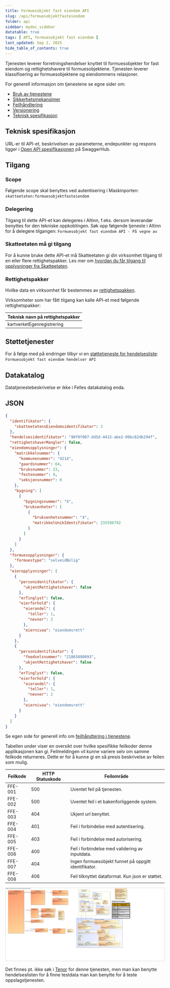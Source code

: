 ```yaml
---
title: Formuesobjekt fast eiendom API
slug: /api/formuesobjektfasteiendom
folder: api
sidebar: mydoc_sidebar
datatable: true
tags: [ API, formuesobjekt fast eiendom ]
last_updated: Sep 2, 2025
hide_table_of_contents: true
---
```


<Summary>Tjenesten leverer forretningshendelser knyttet til formuesobjekter for fast eiendom og rettighetshavere til
formuesobjektene. Tjenesten leverer klassifisering av formuesobjektene og eiendommens relasjoner.</Summary>

<Tabs underline={true}>
<TabItem headerText="Om tjenesten" itemKey="itemKey-1" default>

For generell informasjon om tjenestene se egne sider om:

* [Bruk av tjenestene](../om/bruk.md)
* [Sikkerhetsmekansimer](../om/sikkerhet.md)
* [Feilhåndtering](../om/feil.md)
* [Versjonering](../om/versjoner.md)
* [Teknisk spesifikasjon](../om/tekniskspesifikasjon.md)

## Teknisk spesifikasjon

URL-er til API-et, beskrivelsen av parameterne, endepunkter og respons ligger
i [Open API spesifikasjonen](https://app.swaggerhub.com/apis/skatteetaten/formuesobjekt-fast-eiendom-api/) på
SwaggerHub.

## Tilgang

### Scope

Følgende scope skal benyttes ved autentisering i Maskinporten: `skatteetaten:formuesobjektfasteiendom`

### Delegering

Tilgang til dette API-et kan delegeres i Altinn, f.eks. dersom leverandør benyttes for den tekniske oppkoblingen. Søk
opp følgende tjeneste i Altinn for å delegere tilgangen: `Formuesobjekt fast eiendom API - På vegne av`

### Skatteetaten må gi tilgang

For å kunne bruke dette API-et må Skatteetaten gi din virksomhet tilgang til en eller flere rettighetspakker. Les mer om [hvordan du får tilgang til opplysninger fra Skatteetaten](https://www.skatteetaten.no/deling/).

### Rettighetspakker
Hvilke data en virksomhet får bestemmes av [rettighetspakken](../om/rettighetspakker.md).

Virksomheter som har fått tilgang kan kalle API-et med følgende rettighetspakker:

| Teknisk navn på rettighetspakker |	
|----------------------------|
| kartverketEgenregistrering |

## Støttetjenester

For å følge med på endringer tilbyr vi
en [støttetjeneste for hendelsesliste](./hendelser.md): `Formuesobjekt fast eiendom hendelser API`

## Datakatalog

Datatjenestebeskrivelse er ikke i Felles datakatalog enda.

</TabItem>
<TabItem headerText="Eksempler" itemKey="itemKey-2"> 

## JSON

```json
{
  "identifikator": {
    "skatteetatensEiendomsidentifikator": 3
  },
  "hendelsesidentifikator": "90f0f007-dd5d-4415-abe2-09bc82db294f",
  "rettighetshaverMangler": false,
  "eiendomsopplysninger": {
    "matrikkelnummer": {
      "kommunenummer": "4214",
      "gaardsnummer": 64,
      "bruksnummer": 23,
      "festenummer": 0,
      "seksjonsnummer": 0
    },
    "bygning": [
      {
        "bygningsnummer": "4",
        "bruksenheter": [
          {
            "bruksenhetsnummer": "4",
            "matrikkelUnikIdentifikator": 235596792
          }
        ]
      }
    ]
  },
  "formuesopplysninger": {
    "formuestype": "selveidBolig"
  },
  "eieropplysninger": [
    {
      "personidentifikator": {
        "ukjentRettighetshaver": false
      },
      "erTinglyst": false,
      "eierforhold": {
        "eierandel": {
          "teller": 1,
          "nevner": 2
        },
        "eiernivaa": "eiendomsrett"
      }
    },
    {
      "personidentifikator": {
        "foedselsnummer": "21865898093",
        "ukjentRettighetshaver": false
      },
      "erTinglyst": false,
      "eierforhold": {
        "eierandel": {
          "teller": 1,
          "nevner": 2
        },
        "eiernivaa": "eiendomsrett"
      }
    }
  ]
}

```

</TabItem>
<TabItem headerText="Feilkoder" itemKey="itemKey-3">

Se egen side for generell info om [feilhåndtering i tjenestene](../om/feil.md).

Tabellen under viser en oversikt over hvilke spesifikke feilkoder denne applikasjonen kan gi. Feilmeldingen vil kunne
variere selv om samme feilkode returneres. Dette er for å kunne gi en så presis beskrivelse av feilen som mulig.

| Feilkode | HTTP Statuskode | Feilområde                                           |
|----------|-----------------|------------------------------------------------------|
| FFE-001  | 500             | Uventet feil på tjenesten.                           |
| FFE-002  | 500             | Uventet feil i et bakenforliggende system.           |
| FFE-003  | 404             | Ukjent url benyttet.                                 |
| FFE-004  | 401             | Feil i forbindelse med autentisering.                |
| FFE-005  | 403             | Feil i forbindelse med autorisering.                 |
| FFE-006  | 400             | Feil i forbindelse med validering av inputdata.      |
| FFE-007  | 404             | Ingen formuesobjekt funnet på oppgitt identifikator. |
| FFE-008  | 406             | Feil tilknyttet dataformat. Kun json er støttet.     |

</TabItem>
<TabItem headerText="Informasjonsmodell" itemKey="itemKey-4">

[![Formuesobjekt fast eiendom API](../../static/download/Informasjonsmodell_FormuesobjektFastEiendomOppslag.png)](../../static/download/Informasjonsmodell_FormuesobjektFastEiendomOppslag.png)

</TabItem>
<TabItem headerText="Test" itemKey="itemKey-5">

Det finnes pt. ikke søk i [Tenor](../test/tenor.md) for denne tjenesten, men man kan benytte hendelseslisten for å finne
testdata man kan benytte for å teste oppslagstjenesten.

</TabItem>
</Tabs>

